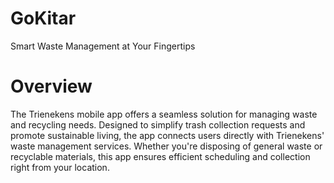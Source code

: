 # GoKitar
Smart Waste Management at Your Fingertips

# Overview
The Trienekens mobile app offers a seamless solution for managing waste and recycling needs. Designed to simplify trash collection requests and promote sustainable living, the app connects users directly with Trienekens' waste management services. Whether you're disposing of general waste or recyclable materials, this app ensures efficient scheduling and collection right from your location.
